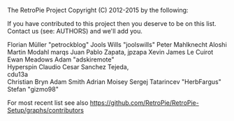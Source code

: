 The RetroPie Project
Copyright (C) 2012-2015 by the following:

If you have contributed to this project then you deserve to be on this
list. Contact us (see: AUTHORS) and we'll add you.

Florian Müller "petrockblog"
Jools Wills "joolswills"
Peter Mahlknecht
Aloshi
Martin Modahl
marqs
Juan Pablo Zapata, jpzapa
Xevin
James Le Cuirot
Ewan Meadows
Adam "adskiremote"  
Hyperspin
Claudio Cesar Sanchez Tejeda,  
cdu13a  
Christian Bryn
Adam Smith
Adrian Moisey
Sergej Tatarincev
"HerbFargus"
Stefan "gizmo98"

For most recent list see also https://github.com/RetroPie/RetroPie-Setup/graphs/contributors
